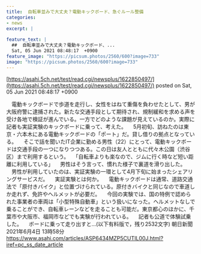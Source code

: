 ```yaml
---
title:  自転車並みで大丈夫？電動キックボード、急ぐルール整備  
categories:
- news
excerpt: |
  
feature_text: |
  ##  自転車並みで大丈夫？電動キックボード、...
  Sat, 05 Jun 2021 08:48:17  +0900
feature_image: "https://picsum.photos/2560/600?image=733"
image: "https://picsum.photos/2560/600?image=733"
---
```


[https://asahi.5ch.net/test/read.cgi/newsplus/1622850497/](https://asahi.5ch.net/test/read.cgi/newsplus/1622850497/)
posted on Sat, 05 Jun 2021 08:48:17  +0900

<!--more-->

　電動キックボードで歩道を走行し、女性をはねて重傷を負わせたとして、男が大阪府警に逮捕された。新たな交通手段として期待され、規制緩和を求める声を受け各地で検証が進んでいる。一方でどのような課題が見えているのか。実際に記者も実証実験のキックボードに乗って、考えた。 　5月初旬、訪ねたのは東京・六本木にある電動キックボードの「ポート」だ。貸し借りの拠点となっている。 　そこで話を聞いたIT企業に勤める男性（22）にとって、電動キックボードは交通手段の一つになりつつある。この日は友人とともに代々木公園（渋谷区）まで利用するという。 　「自転車よりも楽なので、ジムに行く時など短い距離に利用している」 　男性はそう言って、慣れた様子で裏道を滑り出した。 　男性が利用していたのは、実証実験の一環として4月下旬に始まったシェアリングサービスだ。 　実証実験とは何か。 　電動キックボードは通常、道路交通法で「原付きバイク」と位置づけられている。原付きバイクと同じなので車道しか走れず、免許やヘルメットが必要だ。 　今回の実験では、国の特例で認められた事業者の車両は「小型特殊自動車」という扱いになった。ヘルメットなしで乗ることができ、自転車レーンなどを走ることも可能だ。東京都心のほかに、千葉市や大阪市、福岡市などでも実験が行われている。 　記者も公道で体験試乗した。 　ボードに乗って走り出すと…(以下有料版で，残り2532文字) 朝日新聞　2021年6月4日 13時58分 https://www.asahi.com/articles/ASP6434MZP5CUTIL00J.html?iref=pc_ss_date_article
